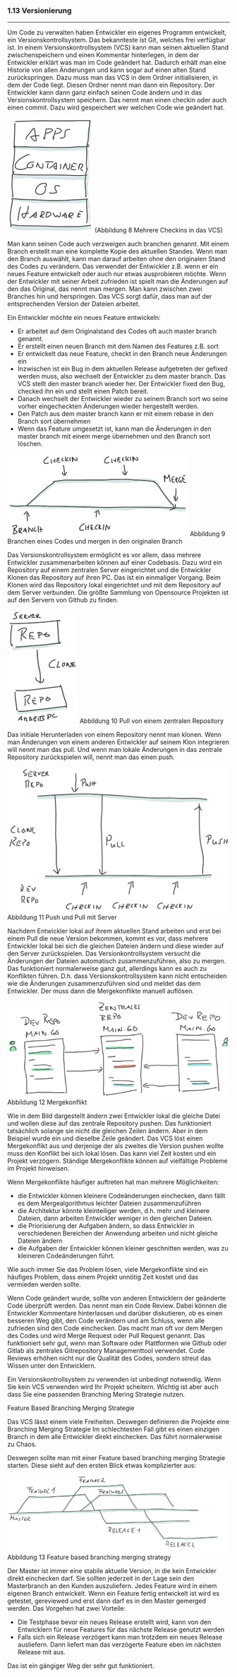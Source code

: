 ### 1.13 Versionierung
---

Um Code zu verwalten haben Entwickler ein eigenes Programm entwickelt, ein Versionskontrollsystem. Das bekannteste ist Git, welches frei verfügbar ist. In einem Versionskontrollsystem (VCS) kann man seinen aktuellen Stand zwischenspeichern und einen Kommentar hinterlegen, in dem der Entwickler erklärt was man im Code geändert hat. Dadurch erhält man eine Historie von allen Änderungen und kann sogar auf einen alten Stand zurückspringen. Dazu muss man das VCS in dem Ordner initialisieren, in dem der Code liegt. Diesen Ordner nennt man dann ein Repository. Der Entwickler kann dann ganz einfach seinen Code ändern und in das Versionskontrollsystem speichern. Das nennt man einen checkin oder auch einen commit. Dazu wird gespeichert wer welchen Code wie geändert hat.

![](/Pictures/image023.png)
(Abbildung 8 Mehrere Checkins in das VCS)

Man kann seinen Code auch verzweigen auch branchen genannt. Mit einem Branch erstellt man eine komplette Kopie des aktuellen Standes. Wenn man den Branch auswählt, kann man darauf arbeiten ohne den originalen Stand des Codes zu verändern. Das verwendet der Entwickler z.B. wenn er ein neues Feature entwickelt oder auch nur etwas ausprobieren möchte. Wenn der Entwickler mit seiner Arbeit zufrieden ist spielt man die Änderungen auf den das Original, das nennt man mergen. Man kann zwischen zwei Branches hin und herspringen. Das VCS sorgt dafür, dass man auf der entsprechenden Version der Dateien arbeitet. 

Ein Entwickler möchte ein neues Feature entwickeln:

- Er arbeitet auf dem Originalstand des Codes oft auch master branch genannt.
- Er erstellt einen neuen Branch mit dem Namen des Features z.B. sort
- Er entwickelt das neue Feature, checkt in den Branch neue Änderungen ein
- Inzwischen ist ein Bug in dem aktuellen Release aufgetreten der gefixed werden muss, also wechselt der Entwickler zu dem master branch. Das VCS stellt den master branch wieder her. Der Entwickler fixed den Bug, checked ihn ein und stellt einen Patch bereit. 
- Danach wechselt der Entwickler wieder zu seinem Branch sort wo seine vorher eingecheckten Änderungen wieder hergestellt werden.
- Den Patch aus dem master branch kann er mit einem rebase in den Branch sort übernehmen
- Wenn das Feature umgesetzt ist, kann man die Änderungen in den master branch mit einem merge übernehmen und den Branch sort löschen. 

![](/Pictures/image017.png)
Abbildung 9 Branchen eines Codes und mergen in den originalen Branch

Das Versionskontrollsystem ermöglicht es vor allem, dass mehrere Entwickler zusammenarbeiten können auf einer Codebasis. Dazu wird ein Repository auf einem zentralen Server eingerichtet und die Entwickler Klonen das Repository auf ihren PC. Das ist ein einmaliger Vorgang. Beim Klonen wird das Repository lokal eingerichtet und mit dem Repository auf dem Server verbunden. Die größte Sammlung von Opensource Projekten ist auf den Servern von Github zu finden.

![](/Pictures/image018.png)
Abbildung 10 Pull von einem zentralen Repository

Das initiale Herunterladen von einem Repository nennt man klonen. Wenn man Änderungen von einem anderen Entwickler auf seinem Klon integrieren will nennt man das pull. Und wenn man lokale Änderungen in das zentrale Repository zurückspielen will, nennt man das einen push.

![](/Pictures/image019.png)
Abbildung 11 Push und Pull mit Server

Nachdem Entwickler lokal auf ihrem aktuellen Stand arbeiten und erst bei einem Pull die neue Version bekommen, kommt es vor, dass mehrere Entwickler lokal bei sich die gleichen Dateien ändern und diese wieder auf den Server zurückspielen. Das Versionkontrollsystem versucht die Änderungen der Dateien automatisch zusammenzuführen, also zu mergen. Das funktioniert normalerweise ganz gut, allerdings kann es auch zu Konflikten führen. D.h. dass Versionskontrollsystem kann nicht entscheiden wie die Änderungen zusammenzuführen sind und meldet das dem Entwickler. Der muss dann die Mergekonflikte manuell auflösen. 

![](/Pictures/image020.png)
Abbildung 12 Mergekonflikt

Wie in dem Bild dargestellt ändern zwei Entwickler lokal die gleiche Datei und wollen diese auf das zentrale Repository pushen. Das funktioniert tatsächlich solange sie nicht die gleichen Zeilen ändern. Aber in dem Beispiel wurde ein und dieselbe Zeile geändert. Das VCS löst einen Mergekonflikt aus und derjenige der als zweites die Version pushen wollte muss den Konflikt bei sich lokal lösen. Das kann viel Zeit kosten und ein Projekt verzögern. Ständige Mergekonflikte können auf vielfältige Probleme im Projekt hinweisen.

Wenn Mergekonflikte häufiger auftreten hat man mehrere Möglichkeiten:

- die Entwickler können kleinere Codeänderungen einchecken, dann fällt es dem Mergealgorithmus leichter Dateien zusammenzuführen
- die Architektur könnte kleinteiliger werden, d.h. mehr und kleinere Dateien, dann arbeiten Entwickler weniger in den gleichen Dateien.
- die Priorisierung der Aufgaben ändern, so dass Entwickler in verschiedenen Bereichen der Anwendung arbeiten und nicht gleiche Dateien ändern
- die Aufgaben der Entwickler können kleiner geschnitten werden, was zu kleineren Codeänderungen führt.

Wie auch immer Sie das Problem lösen, viele Mergekonflikte sind ein häufiges Problem, dass einem Projekt unnötig Zeit kostet und das vermieden werden sollte. 

Wenn Code geändert wurde, sollte von anderen Entwicklern der geänderte Code überprüft werden. Das nennt man ein Code Review. Dabei können die Entwickler Kommentare hinterlassen und darüber diskutieren, ob es einen besseren Weg gibt, den Code verändern und am Schluss, wenn alle zufrieden sind den Code einchecken. Das macht man oft vor dem Mergen des Codes und wird Merge Request oder Pull Request genannt. Das funktioniert sehr gut, wenn man Software oder Plattformen wie Github oder Gitlab als zentrales Gitrepository Managementtool verwendet. Code Reviews erhöhen nicht nur die Qualität des Codes, sondern streut das Wissen unter den Entwicklern.

Ein Versionskontrollsystem zu verwenden ist unbedingt notwendig. Wenn Sie kein VCS verwenden wird Ihr Projekt scheitern. Wichtig ist aber auch dass Sie eine passenden Branching Mering Strategie nutzen.

Feature Based Branching Merging Strategie

Das VCS lässt einem viele Freiheiten. Deswegen definieren die Projekte eine Branching Merging Strategie Im schlechtesten Fall gibt es einen einzigen Branch in dem alle Entwickler direkt einchecken. Das führt normalerweise zu Chaos.

Deswegen sollte man mit einer Feature based branching merging Strategie starten. Diese sieht auf den ersten Blick etwas komplizierter aus: 

![](/Pictures/image021.png)
Abbildung 13 Feature based branching merging strategy

Der Master ist immer eine stabile aktuelle Version, in die kein Entwickler direkt einchecken darf. Sie sollten jederzeit in der Lage sein den Masterbranch an den Kunden auszuliefern. Jedes Feature wird in einem eigenen Branch entwickelt. Wenn ein Feature fertig entwickelt ist wird es getestet, gereviewed und erst dann darf es in den Master gemerged werden. Das Vorgehen hat zwei Vorteile:

- Die Testphase bevor ein neues Release erstellt wird, kann von den Entwicklern für neue Features für das nächste Release genutzt werden
- Falls sich ein Release verzögert kann man trotzdem ein neues Release ausliefern. Dann liefert man das verzögerte Feature eben im nächsten Release mit aus.

Das ist ein gängiger Weg der sehr gut funktioniert. 

